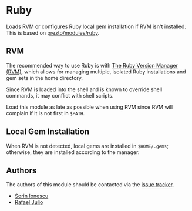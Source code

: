 # Ruby

Loads RVM or configures Ruby local gem installation if RVM isn't installed. This is based on [prezto/modules/ruby](https://github.com/sorin-ionescu/prezto/tree/master/modules/ruby).

## RVM

The recommended way to use Ruby is with [The Ruby Version Manager (RVM)](https://rvm.io), which allows for managing multiple, isolated Ruby installations and gem sets in the home directory.

Since RVM is loaded into the shell and is known to override shell commands, it
may conflict with shell scripts.

Load this module as late as possible when using RVM since RVM will complain if
it is not first in `$PATH`.

## Local Gem Installation

When RVM is not detected, local gems are installed in `$HOME/.gems`; otherwise, they are installed according to the manager.

## Authors

The authors of this module should be contacted via the [issue tracker](https://github.com/rafifos/ruby/issues).

- [Sorin Ionescu](https://github.com/sorin-ionescu)
- [Rafael Julio](https://github.com/rafifos)
